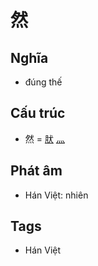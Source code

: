 # 然

## Nghĩa

* đúng thế

## Cấu trúc
* 然 = [肰](肰.md) [灬](灬.md)

## Phát âm

* Hán Việt: nhiên

## Tags
* Hán Việt

<script>window.HANZI_FIELD='然';</script>
